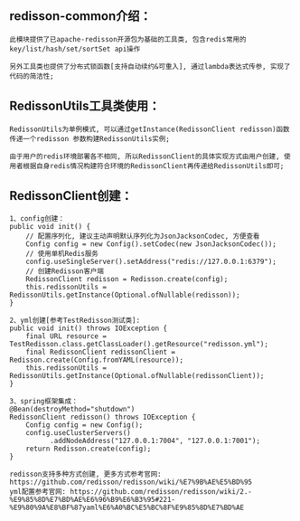 ## redisson-common介绍：
    
    此模块提供了已apache-redisson开源包为基础的工具类, 包含redis常用的 key/list/hash/set/sortSet api操作
    
    另外工具类也提供了分布式锁函数[支持自动续约&可重入], 通过lambda表达式传参, 实现了代码的简洁性;

## RedissonUtils工具类使用：

    RedissonUtils为单例模式, 可以通过getInstance(RedissonClient redisson)函数传递一个redisson 参数构建RedissonUtils实例;
    
    由于用户的redis环境部署各不相同, 所以RedissonClient的具体实现方式由用户创建, 使用者根据自身redis情况构建符合环境的RedissonClient再传递给RedissonUtils即可;
    
## RedissonClient创建：

    1、config创建：
    public void init() {
        // 配置序列化, 建议主动声明默认序列化为JsonJacksonCodec, 方便查看
        Config config = new Config().setCodec(new JsonJacksonCodec());
        // 使用单机Redis服务
        config.useSingleServer().setAddress("redis://127.0.0.1:6379");
        // 创建Redisson客户端
        RedissonClient redisson = Redisson.create(config);
        this.redissonUtils = RedissonUtils.getInstance(Optional.ofNullable(redisson));
    }
    
    2、yml创建[参考TestRedisson测试类]: 
    public void init() throws IOException {
        final URL resource = TestRedisson.class.getClassLoader().getResource("redisson.yml");
        final RedissonClient redissonClient = Redisson.create(Config.fromYAML(resource));
        this.redissonUtils = RedissonUtils.getInstance(Optional.ofNullable(redissonClient));
    }
    
    3、spring框架集成：
    @Bean(destroyMethod="shutdown")
    RedissonClient redisson() throws IOException {
        Config config = new Config();
        config.useClusterServers()
              .addNodeAddress("127.0.0.1:7004", "127.0.0.1:7001");
        return Redisson.create(config);
    }
    
    redisson支持多种方式创建, 更多方式参考官网: https://github.com/redisson/redisson/wiki/%E7%9B%AE%E5%BD%95
    yml配置参考官网: https://github.com/redisson/redisson/wiki/2.-%E9%85%8D%E7%BD%AE%E6%96%B9%E6%B3%95#221-%E9%80%9A%E8%BF%87yaml%E6%A0%BC%E5%BC%8F%E9%85%8D%E7%BD%AE